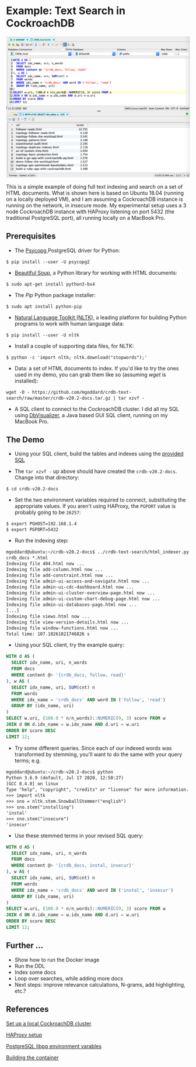 # Example: Text Search in CockroachDB

![alt text](./CRDB_Text_Search_Stemming_40ms.png "Example text search in CockroachDB")

This is a simple example of doing full text indexing and search on a set of
HTML documents.  What is shown here is based on Ubuntu 18.04 (running on a
locally deployed VM), and I am assuming a CockroachDB instance is running on
the network, in insecure mode.  My experimental setup uses a 3 node CockroachDB
instance with HAProxy listening on port 5432 (the traditional PostgreSQL port),
all running locally on a MacBook Pro.

## Prerequisites

* The [Psycopg ](https://www.psycopg.org/docs/) PostgreSQL driver for Python:
```
$ pip install --user -U psycopg2
```

* [Beautiful Soup](https://www.crummy.com/software/BeautifulSoup/bs4/doc/#quick-start),
a Python library for working with HTML documents:
```
$ sudo apt-get install python3-bs4
```

* The _Pip_ Python package installer:
```
$ sudo apt install python-pip
```

* [Natural Language Toolkit (NLTK)](https://www.nltk.org/), a leading platform
for building Python programs to work with human language data:
```
$ pip install --user -U nltk
```

* Install a couple of supporting data files, for NLTK:
```
$ python -c 'import nltk; nltk.download("stopwords");'

```

* Data: a set of HTML documents to index.  If you'd like to try the ones used in my demo,
you can grab them like so (assuming _wget_ is installed):
```
wget -O - https://github.com/mgoddard/crdb-text-search/raw/master/crdb-v20.2-docs.tar.gz | tar xzvf -
```

* A SQL client to connect to the CockroachDB cluster.  I did all my SQL using
[DbVisualizer](https://www.dbvis.com/download/11.0), a Java based GUI SQL client, running on my MacBook Pro.

## The Demo

* Using your SQL client, build the tables and indexes using the [provided SQL](./crdb_text_search.sql)

* The `tar xzvf -` up above should have created the `crdb-v20.2-docs`.  Change into that directory:
```
$ cd crdb-v20.2-docs
```

* Set the two environment variables required to connect, substituting the appropriate values.  If you
aren't using HAProxy, the `PGPORT` value is probably going to be `26257`:
```
$ export PGHOST=192.168.1.4
$ export PGPORT=5432
```

* Run the indexing step:
```
mgoddard@ubuntu:~/crdb-v20.2-docs$ ../crdb-text-search/html_indexer.py crdb_docs *.html
Indexing file 404.html now ...
Indexing file add-column.html now ...
Indexing file add-constraint.html now ...
Indexing file admin-ui-access-and-navigate.html now ...
Indexing file admin-ui-cdc-dashboard.html now ...
Indexing file admin-ui-cluster-overview-page.html now ...
Indexing file admin-ui-custom-chart-debug-page.html now ...
Indexing file admin-ui-databases-page.html now ...
[...]
Indexing file views.html now ...
Indexing file view-version-details.html now ...
Indexing file window-functions.html now ...
Total time: 107.10261821746826 s
```

* Using your SQL client, try the example query:
```sql
WITH d AS (
  SELECT idx_name, uri, n_words
  FROM docs
  WHERE content @> '{crdb_docs, follow, read}'
), w AS (
  SELECT idx_name, uri, SUM(cnt) n
  FROM words
  WHERE idx_name = 'crdb_docs' AND word IN ('follow', 'read')
  GROUP BY (idx_name, uri)
)
SELECT w.uri, (100.0 * n/n_words)::NUMERIC(9, 3) score FROM w
JOIN d ON d.idx_name = w.idx_name AND d.uri = w.uri
ORDER BY score DESC
LIMIT 12;
```

* Try some different queries.  Since each of our indexed words was transformed by stemming,
you'll want to do the same with your query terms; e.g.
```
mgoddard@ubuntu:~/crdb-v20.2-docs$ python
Python 3.6.9 (default, Jul 17 2020, 12:50:27)
[GCC 8.4.0] on linux
Type "help", "copyright", "credits" or "license" for more information.
>>> import nltk
>>> sno = nltk.stem.SnowballStemmer("english")
>>> sno.stem("installing")
'instal'
>>> sno.stem("insecure")
'insecur'
```

* Use these stemmed terms in your revised SQL query:
```sql
WITH d AS (
  SELECT idx_name, uri, n_words
  FROM docs
  WHERE content @> '{crdb_docs, instal, insecur}'
), w AS (
  SELECT idx_name, uri, SUM(cnt) n
  FROM words
  WHERE idx_name = 'crdb_docs' AND word IN ('instal', 'insecur')
  GROUP BY (idx_name, uri)
)
SELECT w.uri, (100.0 * n/n_words)::NUMERIC(9, 3) score FROM w
JOIN d ON d.idx_name = w.idx_name AND d.uri = w.uri
ORDER BY score DESC
LIMIT 12;
```

## Further ...

* Show how to run the Docker image
* Run the DDL
* Index some docs
* Loop over searches, while adding more docs
* Next steps: improve relevance calculations, N-grams, add highlighting, etc.?

## References

[Set up a local CockroachDB cluster](https://www.cockroachlabs.com/docs/stable/start-a-local-cluster.html)

[HAProxy setup](https://www.cockroachlabs.com/docs/stable/deploy-cockroachdb-on-premises-insecure.html#step-5-set-up-load-balancing)

[PostgreSQL libpq environment varables](https://www.postgresql.org/docs/current/libpq-envars.html)

[Building the container](https://buildpacks.io/docs/app-developer-guide/build-an-app/)

